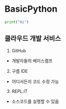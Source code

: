 # BasicPython

```python
print("Hi")
```

## 클라우드 개발 서비스
1. GitHub
- 개발자들의 베이스캠프
2. 구름 IDE
- 어디서든지 코드 수정 가능
3. REPL.IT
- 소스코드를 실행할 수 있음
